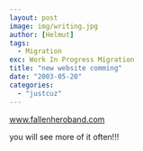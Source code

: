 ```yaml
---
layout: post
image: img/writing.jpg
author: [Helmut]
tags:
  - Migration
exc: Work In Progress Migration
title: "new website comming"
date: "2003-05-20"
categories: 
  - "justcuz"
---
```


www.fallenheroband.com

you will see more of it often!!!
